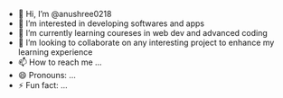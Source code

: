 - 👋 Hi, I’m @anushree0218
- 👀 I’m interested in developing softwares and apps
- 🌱 I’m currently learning coureses in web dev and advanced coding
- 💞️ I’m looking to collaborate on any interesting project to enhance my learning experience
- 📫 How to reach me ...
- 😄 Pronouns: ...
- ⚡ Fun fact: ...

<!---
anushree0218/anushree0218 is a ✨ special ✨ repository because its `README.md` (this file) appears on your GitHub profile.
You can click the Preview link to take a look at your changes.
--->
